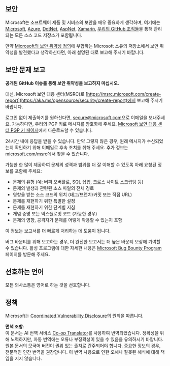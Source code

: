 <!--
CO_OP_TRANSLATOR_METADATA:
{
  "original_hash": "2d33a71bed73d6daee78e2d473ece975",
  "translation_date": "2025-05-19T08:53:31+00:00",
  "source_file": "SECURITY.md",
  "language_code": "ko"
}
-->
## 보안

Microsoft는 소프트웨어 제품 및 서비스의 보안을 매우 중요하게 생각하며, 여기에는 [Microsoft](https://github.com/microsoft), [Azure](https://github.com/Azure), [DotNet](https://github.com/dotnet), [AspNet](https://github.com/aspnet), [Xamarin](https://github.com/xamarin), [우리의 GitHub 조직들](https://opensource.microsoft.com/)을 통해 관리되는 모든 소스 코드 저장소가 포함됩니다.

만약 [Microsoft의 보안 취약성 정의](https://aka.ms/opensource/security/definition)에 부합하는 Microsoft 소유의 저장소에서 보안 취약성을 발견했다고 생각하신다면, 아래 설명된 대로 보고해 주시기 바랍니다.

## 보안 문제 보고

**공개된 GitHub 이슈를 통해 보안 취약성을 보고하지 마십시오.**

대신, Microsoft 보안 대응 센터(MSRC)로 [https://msrc.microsoft.com/create-report](https://aka.ms/opensource/security/create-report)에서 보고해 주시기 바랍니다.

로그인 없이 제출하기를 원하신다면, [secure@microsoft.com](mailto:secure@microsoft.com)으로 이메일을 보내주세요. 가능하다면, 우리의 PGP 키로 메시지를 암호화해 주세요. [Microsoft 보안 대응 센터 PGP 키 페이지](https://aka.ms/opensource/security/pgpkey)에서 다운로드할 수 있습니다.

24시간 내에 응답을 받을 수 있습니다. 만약 그렇지 않은 경우, 원래 메시지가 수신되었는지 확인하기 위해 이메일로 후속 조치를 취해 주세요. 추가 정보는 [microsoft.com/msrc](https://aka.ms/opensource/security/msrc)에서 찾을 수 있습니다.

가능한 한 많이 제공하여 문제의 성격과 범위를 더 잘 이해할 수 있도록 아래 요청된 정보를 포함해 주세요:

  * 문제의 유형 (예: 버퍼 오버플로, SQL 삽입, 크로스 사이트 스크립팅 등)
  * 문제의 발생과 관련된 소스 파일의 전체 경로
  * 영향을 받는 소스 코드의 위치 (태그/브랜치/커밋 또는 직접 URL)
  * 문제를 재현하기 위한 특별한 설정
  * 문제를 재현하기 위한 단계별 지침
  * 개념 증명 또는 익스플로잇 코드 (가능한 경우)
  * 문제의 영향, 공격자가 문제를 어떻게 악용할 수 있는지 포함

이 정보는 보고서를 더 빠르게 처리하는 데 도움이 됩니다.

버그 바운티를 위해 보고하는 경우, 더 완전한 보고서는 더 높은 바운티 보상에 기여할 수 있습니다. 활성 프로그램에 대한 자세한 내용은 [Microsoft Bug Bounty Program](https://aka.ms/opensource/security/bounty) 페이지를 방문해 주세요.

## 선호하는 언어

모든 의사소통은 영어로 하는 것을 선호합니다.

## 정책

Microsoft는 [Coordinated Vulnerability Disclosure](https://aka.ms/opensource/security/cvd)의 원칙을 따릅니다.

**면책 조항**:  
이 문서는 AI 번역 서비스 [Co-op Translator](https://github.com/Azure/co-op-translator)를 사용하여 번역되었습니다. 정확성을 위해 노력하지만, 자동 번역에는 오류나 부정확성이 있을 수 있음을 유의하시기 바랍니다. 원본 문서의 모국어 버전이 권위 있는 출처로 간주되어야 합니다. 중요한 정보의 경우, 전문적인 인간 번역을 권장합니다. 이 번역 사용으로 인한 오해나 잘못된 해석에 대해 책임을 지지 않습니다.
